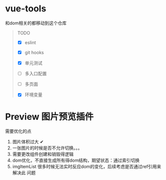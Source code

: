 # vue-tools

和dom相关的都移动到这个仓库

> TODO
>
> - [x] eslint
>
> - [x] git hooks
>
> - [x] 单元测试
>
> - [ ] 多入口配置
>
> - [ ] 多页面
>
> - [x] 环境变量
>

# Preview 图片预览插件

需要优化的点

1. 图片体积过大 ✔
2. 一张图片的时候是否不允许切换。。。
3. 需要更改组件创建和销毁得逻辑
4. dom优化，不直接生成所有得dom结构，期望状态：通过索引切换
5. imgItemList 很多时候无法实时反应dom的变化，后续考虑是否通过ref引用来解决此
问题
